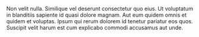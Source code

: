 Non velit nulla. Similique vel deserunt consectetur quo eius. Ut voluptatum in blanditiis sapiente id quasi dolore magnam. Aut eum quidem omnis et quidem et voluptas. Ipsum qui rerum dolorem id tenetur pariatur eos quos. Suscipit velit harum est cum explicabo commodi accusamus aut unde.